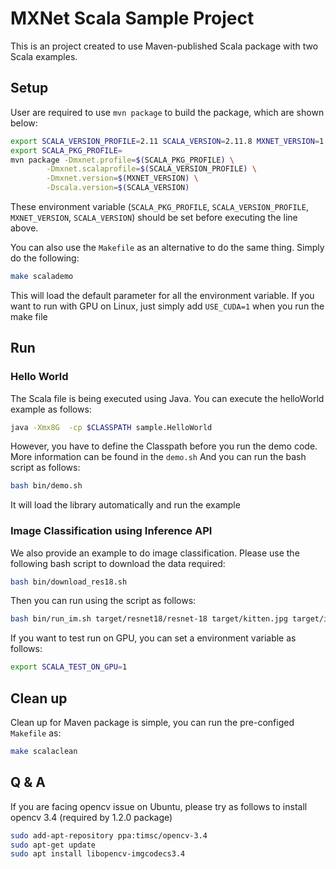 # MXNet Scala Sample Project
This is an project created to use Maven-published Scala package with two Scala examples.
## Setup
User are required to use `mvn package` to build the package,
 which are shown below:
```Bash
export SCALA_VERSION_PROFILE=2.11 SCALA_VERSION=2.11.8 MXNET_VERSION=1.2.0
export SCALA_PKG_PROFILE=
mvn package -Dmxnet.profile=$(SCALA_PKG_PROFILE) \
		-Dmxnet.scalaprofile=$(SCALA_VERSION_PROFILE) \
		-Dmxnet.version=$(MXNET_VERSION) \
		-Dscala.version=$(SCALA_VERSION)
```
These environment variable (`SCALA_PKG_PROFILE`, `SCALA_VERSION_PROFILE`, `MXNET_VERSION`, `SCALA_VERSION`)
should be set before executing the line above. 
 
You can also use the `Makefile` as an alternative to do the same thing. Simply do the following:
```Bash
make scalademo
```
This will load the default parameter for all the environment variable.
 If you want to run with GPU on Linux, just simply add `USE_CUDA=1` when you run the make file

## Run
### Hello World
The Scala file is being executed using Java. You can execute the helloWorld example as follows:
```Bash
java -Xmx8G  -cp $CLASSPATH sample.HelloWorld
```
However, you have to define the Classpath before you run the demo code. More information can be found in the `demo.sh` And you can run the bash script as follows:
```Bash
bash bin/demo.sh
```
It will load the library automatically and run the example
### Image Classification using Inference API
We also provide an example to do image classification. Please use the following bash script to download the data required:
```Bash
bash bin/download_res18.sh
```
Then you can run using the script as follows:
```Bash
bash bin/run_im.sh target/resnet18/resnet-18 target/kitten.jpg target/images/ 
```
If you want to test run on GPU, you can set a environment variable as follows:
```Bash
export SCALA_TEST_ON_GPU=1
```
## Clean up
Clean up for Maven package is simple, you can run the pre-configed `Makefile` as:
```Bash
make scalaclean
```

## Q & A
If you are facing opencv issue on Ubuntu, please try as follows to install opencv 3.4 (required by 1.2.0 package)
```Bash
sudo add-apt-repository ppa:timsc/opencv-3.4
sudo apt-get update
sudo apt install libopencv-imgcodecs3.4
```